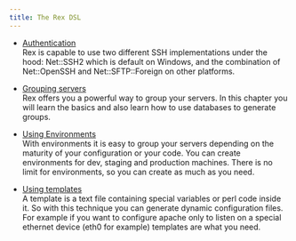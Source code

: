 ```yaml
---
title: The Rex DSL
---
```


* [Authentication](/docs/rex_book/the_rex_dsl/authentication.html)  
  Rex is capable to use two different SSH implementations under the hood: Net::SSH2 which is default on Windows, and the combination of Net::OpenSSH and Net::SFTP::Foreign on other platforms.

* [Grouping servers](/docs/rex_book/the_rex_dsl/grouping_servers.html)  
  Rex offers you a powerful way to group your servers. In this chapter you will learn the basics and also learn how to use databases to generate groups.

* [Using Environments](/docs/rex_book/the_rex_dsl/using_environments.html)  
  With environments it is easy to group your servers depending on the maturity of your configuration or your code. You can create environments for dev, staging and production machines. There is no limit for environments, so you can create as much as you need.

* [Using templates](/docs/rex_book/the_rex_dsl/using_templates.html)  
  A template is a text file containing special variables or perl code inside it. So with this technique you can generate dynamic configuration files. For example if you want to configure apache only to listen on a special ethernet device (eth0 for example) templates are what you need.
